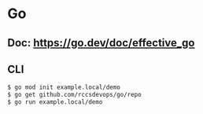 # Go
## Doc: https://go.dev/doc/effective_go
## CLI
```bash
$ go mod init example.local/demo
$ go get github.com/rccsdevops/go/repo
$ go run example.local/demo
```
